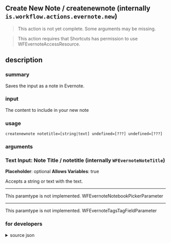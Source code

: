 
## Create New Note / createnewnote (internally `is.workflow.actions.evernote.new`)

> This action is not yet complete. Some arguments may be missing.


> This action requires that Shortcuts has permission to use WFEvernoteAccessResource.


## description
### summary
Saves the input as a note in Evernote.

### input
The content to include in your new note


### usage
`createnewnote notetitle=[string|text] undefined=[???] undefined=[???]`

### arguments
### Text Input: Note Title / notetitle (internally `WFEvernoteNoteTitle`)
**Placeholder**: optional
**Allows Variables**: true


Accepts a string 
or text
with the text.

---

This paramtype is not implemented. WFEvernoteNotebookPickerParameter

---

This paramtype is not implemented. WFEvernoteTagsTagFieldParameter

### for developers

<details><summary>source json</summary>
<p>
```json
{
	"ActionClass": "WFEvernoteCreateAction",
	"ActionKeywords": [
		"make",
		"save"
	],
	"AppIdentifier": "com.evernote.iPhone.Evernote",
	"Category": "Documents",
	"Description": {
		"DescriptionInput": "The content to include in your new note",
		"DescriptionSummary": "Saves the input as a note in Evernote."
	},
	"Input": {
		"Multiple": true,
		"Required": true,
		"Types": [
			"WFContentItem"
		]
	},
	"Name": "Create New Note",
	"Output": {
		"Multiple": false,
		"OutputName": "New Note",
		"Types": [
			"ENNoteRef"
		]
	},
	"Parameters": [
		{
			"Class": "WFTextInputParameter",
			"Key": "WFEvernoteNoteTitle",
			"Label": "Note Title",
			"Placeholder": "optional"
		},
		{
			"Class": "WFEvernoteNotebookPickerParameter",
			"Description": "The notebook in which to save your new note (optional)",
			"Key": "WFEvernoteNotebook",
			"Label": "Notebook"
		},
		{
			"Class": "WFEvernoteTagsTagFieldParameter",
			"Description": "A list of tags to apply to the new note (optional)",
			"Key": "WFEvernoteTags",
			"Label": "Tags",
			"Placeholder": "optional"
		}
	],
	"RequiredResources": [
		"WFEvernoteAccessResource"
	]
}
```
</p></details>
